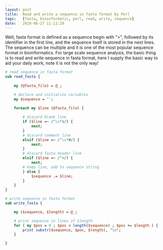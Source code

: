 ```yaml
---
layout:	post
title:	Read and write a sequence in fasta format by Perl
tags:	[fasta, bioinformatic, perl, read, write, sequence]
date:	2010-06-27 11:11:29
---
```


Well, fasta format is defined as a sequence begin with ">", followed by its identifier in the first line, and the sequence itself is stored in the next lines. The sequence can be multiple and it is one of the most popular sequence format in bioinformatics. For large scale sequence analysis, the basic thing is to read and write sequence in fasta format, here I supply the basic way to aid your daily work, note it is not the only way!

``` perl
# read sequence in fasta format
sub read_fasta {
	
	my (@fasta_file) = @_;

	# declare and initialize variables
	my $sequence = '';
	
	foreach my $line (@fasta_file) {

		# discard blank line
		if ($line =~ /^\s*$/) {
			next;
		}
		# discard comment line
		elsif ($line =~ /^\s*#/) {
			next;
		}
		# discard fasta header line
		elsif ($line =~ /^>/) {
			next;
		# keep line, add to sequence string	
		} else {
			$sequence .= $line;
		}
	}
}

# write sequence in fasta format
sub write_fasta {

	my ($sequence, $length) = @_;

	# print sequence in lines of $length
	for ( my $pos = 0 ; $pos < length($sequence) ; $pos += $length ) {
		print substr($sequence, $pos, $length), "\n";
	}

}
```
